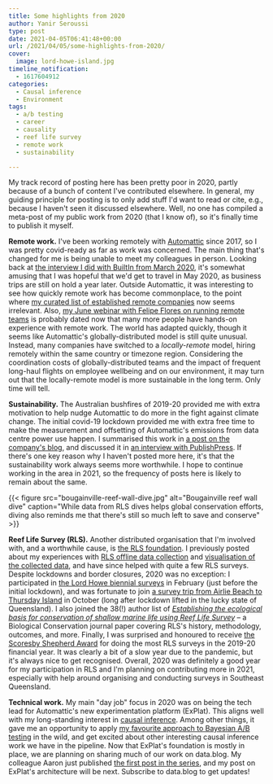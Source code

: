```yaml
---
title: Some highlights from 2020
author: Yanir Seroussi
type: post
date: 2021-04-05T06:41:48+00:00
url: /2021/04/05/some-highlights-from-2020/
cover:
  image: lord-howe-island.jpg
timeline_notification:
  - 1617604912
categories:
  - Causal inference
  - Environment
tags:
  - a/b testing
  - career
  - causality
  - reef life survey
  - remote work
  - sustainability

---
```


My track record of posting here has been pretty poor in 2020, partly because of a bunch of content I've contributed elsewhere. In general, my guiding principle for posting is to only add stuff I'd want to read or cite, e.g., because I haven't seen it discussed elsewhere. Well, no one has compiled a meta-post of my public work from 2020 (that I know of), so it's finally time to publish it myself.

<strong>Remote work.</strong> I've been working remotely with <a href="https://automattic.com/">Automattic</a> since 2017, so I was pretty covid-ready as far as work was concerned. The main thing that's changed for me is being unable to meet my colleagues in person. Looking back at <a href="https://builtin.com/remote-work/remote-data-teams">the interview I did with BuiltIn from March 2020</a>, it's somewhat amusing that I was hopeful that we'd get to travel in May 2020, as business trips are still on hold a year later. Outside Automattic, it was interesting to see how quickly remote work has become commonplace, to the point where <a href="https://github.com/yanirs/established-remote/">my curated list of established remote companies</a> now seems irrelevant. Also, <a href="https://www.youtube.com/watch?v=79LfP8Kqgvw">my June webinar with Felipe Flores on running remote teams</a> is probably dated now that many more people have hands-on experience with remote work. The world has adapted quickly, though it seems like Automattic's globally-distributed model is still quite unusual. Instead, many companies have switched to a <em>locally-remote</em> model, hiring remotely within the same country or timezone region. Considering the coordination costs of globally-distributed teams and the impact of frequent long-haul flights on employee wellbeing and on our environment, it may turn out that the locally-remote model is more sustainable in the long term. Only time will tell.

<strong>Sustainability.</strong> The Australian bushfires of 2019-20 provided me with extra motivation to help nudge Automattic to do more in the fight against climate change. The initial covid-19 lockdown provided me with extra free time to make the measurement and offsetting of Automattic's emissions from data centre power use happen. I summarised this work in <a href="https://wordpress.com/blog/2020/09/21/toward-zero-reducing-and-offsetting-our-data-center-power-emissions/">a post on the company's blog</a>, and discussed it in <a href="https://www.youtube.com/watch?v=tMFr_agPLJY">an interview with PublishPress</a>. If there's one key reason why I haven't posted more here, it's that the sustainability work always seems more worthwhile. I hope to continue working in the area in 2021, so the frequency of posts here is likely to remain about the same.

{{< figure src="bougainville-reef-wall-dive.jpg" alt="Bougainville reef wall dive" caption="While data from RLS dives helps global conservation efforts, diving also reminds me that there's still so much left to save and conserve" >}}

<strong>Reef Life Survey (RLS).</strong> Another distributed organisation that I'm involved with, and a worthwhile cause, is <a href="https://reeflifesurvey.com/">the RLS foundation</a>. I previously posted about my experiences with <a href="https://yanirseroussi.com/2016/01/24/the-joys-of-offline-data-collection/">RLS offline data collection</a> and <a href="https://yanirseroussi.com/2017/06/03/exploring-and-visualising-reef-life-survey-data/">visualisation of the collected data</a>, and have since helped with quite a few RLS surveys. Despite lockdowns and border closures, 2020 was no exception: I participated in <a href="https://reeflifesurvey.com/biennial-lord-howe-island-surveys-feb-2020/">the Lord Howe biennial surveys</a> in February (just before the initial lockdown), and was fortunate to join <a href="https://reeflifesurvey.com/airlie-beach-to-thursday-island-onboard-eviota-lap-of-aus/">a survey trip from Airlie Beach to Thursday Island</a> in October (long after lockdown lifted in the lucky state of Queensland). I also joined the 38(!) author list of <a href="https://www.sciencedirect.com/science/article/abs/pii/S0006320720309137"><em>Establishing the ecological basis for conservation of shallow marine life using Reef Life Survey</em></a> – a Biological Conservation journal paper covering RLS's history, methodology, outcomes, and more. Finally, I was surprised and honoured to receive <a href="https://www.facebook.com/ReefLifeSurvey/posts/the-rlsf-agm-was-held-on-monday-so-we-can-officially-announce-this-years-scoresb/5361191510573757/">the Scoresby Shepherd Award</a> for doing the most RLS surveys in the 2019-20 financial year. It was clearly a bit of a slow year due to the pandemic, but it's always nice to get recognised. Overall, 2020 was definitely a good year for my participation in RLS and I'm planning on contributing more in 2021, especially with help around organising and conducting surveys in Southeast Queensland.

<strong>Technical work.</strong> My main "day job" focus in 2020 was on being the tech lead for Automattic's new experimentation platform (ExPlat). This aligns well with my long-standing interest in <a href="https://yanirseroussi.com/category/data-science-2/causal-inference/">causal inference</a>. Among other things, it gave me an opportunity to apply <a href="https://yanirseroussi.com/2016/06/19/making-bayesian-ab-testing-more-accessible/">my favourite approach to Bayesian A/B testing</a> in the wild, and get excited about other interesting causal inference work we have in the pipeline. Now that ExPlat's foundation is mostly in place, we are planning on sharing much of our work on data.blog. My colleague Aaron just published <a href="https://data.blog/2021/03/16/explat-automattics-experimentation-platform/">the first post in the series</a>, and my post on ExPlat's architecture will be next. Subscribe to data.blog to get updates!
